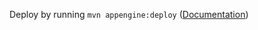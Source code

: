 Deploy by running `mvn appengine:deploy` ([Documentation](https://cloud.google.com/appengine/docs/standard/java/tools/uploadinganapp))
